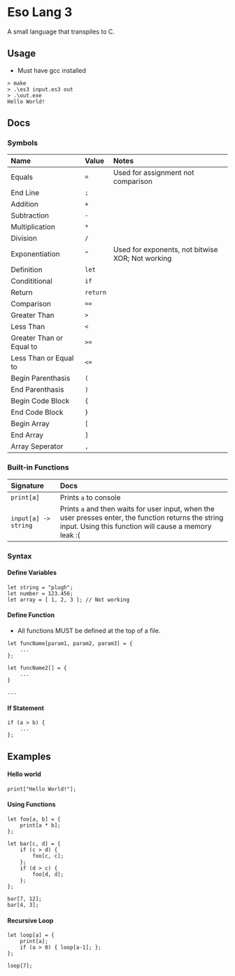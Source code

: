 # Eso Lang 3

A small language that transpiles to C.

## Usage
 - Must have gcc installed
```
> make
> .\es3 input.es3 out
> .\out.exe
Hello World!
```


## Docs

### Symbols

| Name | Value | Notes | 
| :--- | :--- | :----- |
| Equals | `=` | Used for assignment not comparison |
| End Line | `;` | 
| Addition | `+` |
| Subtraction | `-` | 
| Multiplication | `*` | 
| Division | `/` | 
| Exponentiation | `^` | Used for exponents, not bitwise XOR; Not working | 
| Definition | `let` |
| Condititional | `if` |
| Return | `return` |  |
| Comparison | `==` | 
| Greater Than | `>` | 
| Less Than | `<` |
| Greater Than or Equal to | `>=` | 
| Less Than or Equal to | `<=` | 
| Begin Parenthasis | `(` |
| End Parenthasis | `)` |
| Begin Code Block | `{` |
| End Code Block | `}` |
| Begin Array | `[` |
| End Array | `]` |
| Array Seperator | `,` |

### Built-in Functions
| Signature | Docs | 
| :---  | :----- |
| `print[a]` | Prints `a` to console |
| `input[a] -> string` | Prints `a` and then waits for user input, when the user presses enter, the function returns the string input. Using this function will cause a memory leak :(

### Syntax

#### Define Variables

```
let string = "plugh";
let number = 123.456;
let array = [ 1, 2, 3 ]; // Not working
```

#### Define Function

 - All functions MUST be defined at the top of a file.

```
let funcName[param1, param2, param3] = {
    ...
};

let funcName2[] = {
    ...
}

...
```

#### If Statement
```
if (a > b) {
    ...
};
```
## Examples

#### Hello world
```
print["Hello World!"];
```

#### Using Functions
```
let foo[a, b] = {
	print[a * b];
};

let bar[c, d] = {
	if (c > d) {
		foo[c, c];
	};
	if (d > c) {
		foo[d, d];
	};
};

bar[7, 12];
bar[4, 3];
```

#### Recursive Loop
```
let loop[a] = {
	print[a];
	if (a > 0) { loop[a-1]; };
};

loop[7];
```